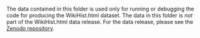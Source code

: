 The data contained in this folder is used only for running or debugging the code for producing the WikiHist.html dataset. The data in this folder is *not* part of the WikiHist.html data release. For the data release, please see the [Zenodo repository](https://doi.org/10.5281/zenodo.3605388).
